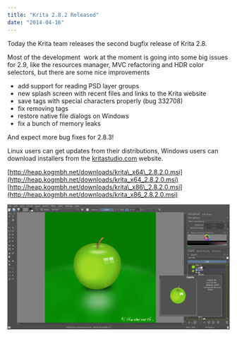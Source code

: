 ```yaml
---
title: "Krita 2.8.2 Released"
date: "2014-04-16"
---
```


Today the Krita team releases the second bugfix release of Krita 2.8.

Most of the development  work at the moment is going into some big issues for 2.9, like the resources manager, MVC refactoring and HDR color selectors, but there are some nice improvements

- add support for reading PSD layer groups
- new splash screen with recent files and links to the Krita website
- save tags with special characters properly (bug 332708)
- fix removing tags
- restore native file dialogs on Windows
- fix a bunch of memory leaks

And expect more bug fixes for 2.8.3!

Linux users can get updates from their distributions, Windows users can download installers from the [kritastudio.com](http://www.kritastudio.com/desktop.html) website.

[http://heap.kogmbh.net/downloads/krita\_x64\_2.8.2.0.msi](http://heap.kogmbh.net/downloads/krita_x64_2.8.2.0.msi)  
[http://heap.kogmbh.net/downloads/krita\_x86\_2.8.2.0.msi](http://heap.kogmbh.net/downloads/krita_x86_2.8.2.0.msi)  
  
![](images/psd_grouplayers.png)
